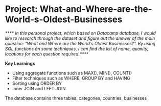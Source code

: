 # Project: What-and-Where-are-the-World-s-Oldest-Businesses

_****
In this personal project, which based on Datacamp database, I would like to research through the dataset and figure out the answer of the main question: "What and Where are the World's Oldest Businesses?". By using SQL functions àn some techniques, I can find the list of name, quanity, locations for each question required.****_

**Key Learnings**

- Using aggregate functions such as MAX(), MIN(), COUNT()
- Filter techniques such as WHERE, GROUP BY and HAVING
- Sorting using ORDER BY
- Inner JOIN and LEFT JOIN


The database contains three tables: categories, countries, businesses


